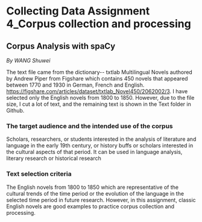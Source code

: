 # Collecting Data Assignment 4_Corpus collection and processing

## Corpus Analysis with spaCy

*By WANG Shuwei*

The text file came from the dictionary-- txtlab Multilingual Novels authored by Andrew Piper from Figshare which contains 450 novels that appeared between 1770 and 1930 in German, French and English. https://figshare.com/articles/dataset/txtlab_Novel450/2062002/3. I have selected only the English novels from 1800 to 1850. However, due to the file size, I cut a lot of text, and the remaining text is shown in the Text folder in Github.

### The target audience and the intended use of the corpus

Scholars, researchers, or students interested in the analysis of literature and language in the early 19th century, or history buffs or scholars interested in the cultural aspects of that period.
It can be used in language analysis, literary research or historical research

### Text selection criteria

The English novels from 1800 to 1850 which are representative of the cultural trends of the time period or the evolution of the language in the selected time period in future research. However, in this assignment, classic English novels are good examples to practice corpus collection and processing.
